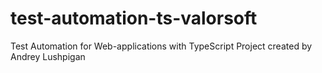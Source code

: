 # test-automation-ts-valorsoft
Test Automation for Web-applications with TypeScript
Project created by Andrey Lushpigan
